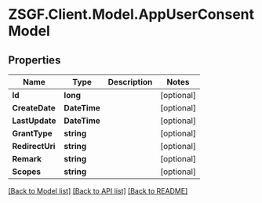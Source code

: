# ZSGF.Client.Model.AppUserConsentModel

## Properties

Name | Type | Description | Notes
------------ | ------------- | ------------- | -------------
**Id** | **long** |  | [optional] 
**CreateDate** | **DateTime** |  | [optional] 
**LastUpdate** | **DateTime** |  | [optional] 
**GrantType** | **string** |  | [optional] 
**RedirectUri** | **string** |  | [optional] 
**Remark** | **string** |  | [optional] 
**Scopes** | **string** |  | [optional] 

[[Back to Model list]](../../README.md#documentation-for-models) [[Back to API list]](../../README.md#documentation-for-api-endpoints) [[Back to README]](../../README.md)

